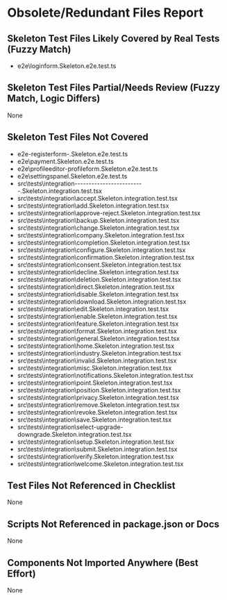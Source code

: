 # Obsolete/Redundant Files Report

## Skeleton Test Files Likely Covered by Real Tests (Fuzzy Match)
- e2e\loginform.Skeleton.e2e.test.ts

## Skeleton Test Files Partial/Needs Review (Fuzzy Match, Logic Differs)
None

## Skeleton Test Files Not Covered
- e2e\-registerform-.Skeleton.e2e.test.ts
- e2e\payment.Skeleton.e2e.test.ts
- e2e\profileeditor-profileform.Skeleton.e2e.test.ts
- e2e\settingspanel.Skeleton.e2e.test.ts
- src\tests\integration\-------------------------.Skeleton.integration.test.tsx
- src\tests\integration\accept.Skeleton.integration.test.tsx
- src\tests\integration\add.Skeleton.integration.test.tsx
- src\tests\integration\approve-reject.Skeleton.integration.test.tsx
- src\tests\integration\backup.Skeleton.integration.test.tsx
- src\tests\integration\change.Skeleton.integration.test.tsx
- src\tests\integration\company.Skeleton.integration.test.tsx
- src\tests\integration\completion.Skeleton.integration.test.tsx
- src\tests\integration\configure.Skeleton.integration.test.tsx
- src\tests\integration\confirmation.Skeleton.integration.test.tsx
- src\tests\integration\consent.Skeleton.integration.test.tsx
- src\tests\integration\decline.Skeleton.integration.test.tsx
- src\tests\integration\deletion.Skeleton.integration.test.tsx
- src\tests\integration\direct.Skeleton.integration.test.tsx
- src\tests\integration\disable.Skeleton.integration.test.tsx
- src\tests\integration\download.Skeleton.integration.test.tsx
- src\tests\integration\edit.Skeleton.integration.test.tsx
- src\tests\integration\enable.Skeleton.integration.test.tsx
- src\tests\integration\feature.Skeleton.integration.test.tsx
- src\tests\integration\format.Skeleton.integration.test.tsx
- src\tests\integration\general.Skeleton.integration.test.tsx
- src\tests\integration\home.Skeleton.integration.test.tsx
- src\tests\integration\industry.Skeleton.integration.test.tsx
- src\tests\integration\invalid.Skeleton.integration.test.tsx
- src\tests\integration\misc.Skeleton.integration.test.tsx
- src\tests\integration\notifications.Skeleton.integration.test.tsx
- src\tests\integration\point.Skeleton.integration.test.tsx
- src\tests\integration\position.Skeleton.integration.test.tsx
- src\tests\integration\privacy.Skeleton.integration.test.tsx
- src\tests\integration\remove.Skeleton.integration.test.tsx
- src\tests\integration\revoke.Skeleton.integration.test.tsx
- src\tests\integration\save.Skeleton.integration.test.tsx
- src\tests\integration\select-upgrade-downgrade.Skeleton.integration.test.tsx
- src\tests\integration\setup.Skeleton.integration.test.tsx
- src\tests\integration\submit.Skeleton.integration.test.tsx
- src\tests\integration\verify.Skeleton.integration.test.tsx
- src\tests\integration\welcome.Skeleton.integration.test.tsx

## Test Files Not Referenced in Checklist
None

## Scripts Not Referenced in package.json or Docs
None

## Components Not Imported Anywhere (Best Effort)
None
